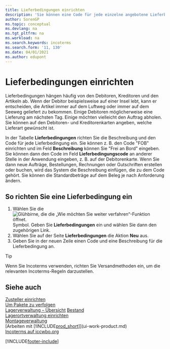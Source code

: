 ```yaml
---
title: Lieferbedingungen einrichten
description: 'Sie können eine Code für jede einzelne angebotene Lieferbedingungen einrichten, wie auch die Informationen dazu angeben und die Informationen dazu eingeben.e können Sie einen Code für jeden Zusteller anlegen und Informationen dazu eingeben.'
author: SorenGP
ms.topic: conceptual
ms.devlang: na
ms.tgt_pltfrm: na
ms.workload: na
ms.search.keywords: incoterms
ms.search.form: '11, 130'
ms.date: 04/01/2021
ms.author: edupont
---
```

# <a name="set-up-shipment-methods"></a><a name="set-up-shipment-methods"></a>Lieferbedingungen einrichten

Lieferbedingungen hängen häufig von den Debitoren, Kreditoren und den Artikeln ab. Wenn der Debitor beispielsweise auf einer Insel lebt, kann er entscheiden, die Artikel immer auf dem Luftweg oder immer auf dem Seeweg geliefert zu bekommen. Einige Debitoren möglicherweise eine Lieferung am nächsten Tag. Einige möchten vielleicht den Auftrag abholen. Sie können auf den Debitoren- und Kreditorenkarten angeben, welche Lieferart gewünscht ist.

In der Tabelle **Lieferbedingungen** richten Sie die Beschreibung und den Code für jede Lieferbedingung ein. Sie können z. B. den Code "FOB" einrichten und im Feld **Beschreibung** können Sie "Frei an Bord" eingeben. Sie können dann den Code im Feld **Lieferbedingungscode** an anderer Stelle in der Anwendung eingeben, z. B. auf der Debitorenkarte. Wenn Sie dann neue Aufträge, Bestellungen, Rechnungen oder Gutschriften erstellen oder buchen, wird das System die Beschreibung einfügen, die zu dem Code gehört. Sie können die Standardbeträge auf dem Beleg je nach Anforderung ändern.

## <a name="to-set-up-a-shipment-method"></a><a name="to-set-up-a-shipment-method"></a>So richten Sie eine Lieferbedingung ein

1. Wählen Sie die ![Glühbirne, die die „Wie möchten Sie weiter verfahren“-Funktion öffnet.](media/ui-search/search_small.png "Wie möchten Sie weiter verfahren?") Symbol. Geben Sie **Lieferbedingungen** ein und wählen Sie dann den zugehörigen Link.
2. Wählen Sie auf der Seite **Lieferbedingungen** die Aktion **Neu** aus.
3. Geben Sie in der neuen Zeile einen Code und eine Beschreibung für die Lieferbedingung an.

> [!TIP]
> Wenn Sie Incoterms verwenden, richten Sie Versandmethoden ein, um die relevanten Incoterms-Regeln darzustellen.  

## <a name="see-also"></a><a name="see-also"></a>Siehe auch

[Zusteller einrichten](sales-how-to-set-up-shipping-agents.md)  
[Um Pakete zu verfolgen](sales-how-track-packages.md)  
[Lagerverwaltung – Übersicht](design-details-warehouse-management.md)
[Bestand](inventory-manage-inventory.md)  
[Lagerortverwaltung einrichten](warehouse-setup-warehouse.md)  
[Montageverwaltung](assembly-assemble-items.md)  
[Arbeiten mit [!INCLUDE[prod_short](includes/prod_short.md)]](ui-work-product.md)  
[Incoterms auf iccwbo.org](https://iccwbo.org/resources-for-business/incoterms-rules)  

[!INCLUDE[footer-include](includes/footer-banner.md)]
